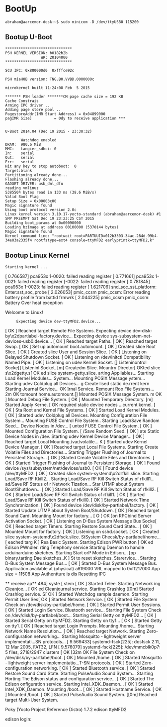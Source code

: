 BootUp
==

    abraham@aarcemor-desk:~$ sudo minicom -D /dev/ttyUSB0 115200

## Bootup U-Boot

    ******************************
    PSH KERNEL VERSION: b0182b2b
                    WR: 20104000
    ******************************
    
    SCU IPC: 0x800000d0  0xfffce92c
    
    PSH miaHOB version: TNG.B0.VVBD.0000000c
    
    microkernel built 11:24:08 Feb  5 2015
    
    ******* PSH loader *******CM page cache size = 192 KB 
    Cache Constrais
    Arming IPC driver ..
    Adding page store pool ..
    PagestoreAddr(IMR Start Address) = 0x04899000
    pagIMR Size)          = 0dy to receive application *** 
    
    
    U-Boot 2014.04 (Dec 19 2015 - 23:30:32)

           Watchdog enabled
    DRAM:  980.6 MiB
    MMC:   tangier_sdhci: 0
    In:    serial
    Out:   serial
    Err:   serial
    Hit any key to stop autoboot:  0 
    Target:blank
    Partitioning already done...
    Flashing already done...
    GADGET DRIVER: usb_dnl_dfu
    reading vmlinuz
    5385504 bytes read in 133 ms (38.6 MiB/s)
    Valid Boot Flag
    Setup Size = 0x00003c00
    Magic signature found
    Using boot protocol version 2.0c
    Linux kernel version 3.10.17-yocto-standard (abraham@aarcemor-desk) #1 SMP PREEMPT Sat Dec 19 23:23:25 CST 2015
    Building boot_params at 0x00090000
    Loading bzImage at address 00100000 (5370144 bytes)
    Magic signature found
    Kernel command line: "rootwait root=PARTUUID=012b3303-34ac-284d-99b4-34e03a2335f4 rootfstype=ext4 console=ttyMFD2 earlyprintk=ttyMFD2,k"

## Bootup Linux Kernel

    Starting kernel ...

[    0.766587] pca953x 1-0020: failed reading register
[    0.771661] pca953x 1-0021: failed reading register
[-0022: failed reading register
[    0.781845] pca953x 1-0023: failed reading register
[    1.621706] snd_soc_sst_platform: Enter:sst_soc_probe
[    2.026053] pmic_ccsm pmic_ccsm: Error reading battery profile from battid frmwrk
[    2.044225] pmic_ccsm pmic_ccsm: Battery Over heat exception

Welcome to Linux!

         Expecting device dev-ttyMFD2.device...
[  OK  ] Reached target Remote File Systems.
         Expecting device dev-disk-by\x2dpartlabel-factory.device...
         Expecting device sys-subsystem-net-devices-usb0.device...
[  OK  ] Reached target Paths.
[  OK  ] Reached target Swap.
[  OK  ] Set up automount boot.automount.
[  OK  ] Created slice Root Slice.
[  OK  ] Created slice User and Session Slice.
[  OK  ] Listening on Delayed Shutdown Socket.
[  OK  ] Listening on /dev/initctl Compatibility Named Pipe.
[  OK  ] Listening on udev Kernel Socket.
[] Listeninontrol Socke[] Listeninl Socket.
[m] Createdm Slice.
       Mountry Director[  OKted slice s\x2dgetty.s[  OK ed slice system-getty.slice.
arting Appliables...
         Starting Load Kernel Modules...
      System...
         Mounting POSIX Message ystem...
         Starting udev Coldplug all Devices...
     g Create lised static de.rrent kern         Starting Journal Service...
  OK  ]rnal Service.
      Remount Roo File Systems...
2m  OK  tomount home.automount.[] Mounted POSIX Message System.
m  OK  ] Mounted Debug File System.
[  OK  ] Mounted Temporary Directory.
[m] Started Apply Kerne.
[  OK   required static device nodes ...current kernel.
[  OK  ] Sta Root and Kernel File Systems.
[  OK  ] Started Load Kernel Modules.
[  OK  ] Started udev Coldplug all Devices.
         Mounting Configuration File System...
         Mounting FUSE Control File System..     Starting Load/Save Random Seed...
         Device Nodes in /dev...
[  unted FUSE Control File System.
[  OK  ] Mounted Configuration File System.
[ /Save Random Seed.
[  OK  ] ate Static Device Nodes in /dev.
         Starting udev Kernel Device Manager...
[  OK  ] Reached target Local         Mounting /var/volatile...
K  ] Started udev Kernel Device Manager.
[  OK  ] Reached target Local File Systems.
         Starting Create Volatile Files and Directories...
         Starting Trigger Flushing of Journal to Persistent Storage...
[  OK  ] Started Create Volatile Files and Directories.
[  OK  ] Started Trigger Flushing of Journal to Persistent Storage.
[  OK  ] Found device /sys/subsystem/net/devices/usb0.
[  OK  ] Found device /dev/ttyMFD2.
[  OK  ] Created slice system-systemd\x2drfkill.slice.
         Starting Load/Save RF Kkill2...
         Starting Load/Save RF Kill Switch Status of rfkill1...
        ad/Save RF Status of r      Network Tization...
         Star UTMP about System Boot/Shutdown...
[  OK  ] Started Load/Save RF Kill Switch Status of rfkill2.
[  OK  ] Started Load/Save RF Kill Switch Status of rfkill1.
[  OK  ] Started Load/Save RF Kill Switch Status of rfkill0.
[  OK  ] Started Network Time Synchronization.
[  OK  ] Found device /dev/disk/by-partlabel/factory.
[  OK  ] Started Update UTMP about System Boot/Shutdown.
[  OK  ] Reached target Sound Card.
         Mounting Mount for factory...
[  O
[  OK  ]on RPCbind Server Activation Socket.
[  OK  ] Listening on D-Bus System Message Bus Socke[  OK  ] Reached target Timers.
         Starting Restore Sound Card State...
[  OK  ] Mounted Mount for factory.
[  OK  ] Listening on sshd.socket.
[  OK  ] Created slice system-systemd\x2dfsck.slice.
         StSystem Checsk/by-partlabel/home...[ eached targ
                                                          K  ] Rea Basic System.
       Starting Edison PWR button [  OK  ed Edison PWndler.
rting Telephony service   Starting Daemon to handle arduinarduino sketches.
         Starting Start orP Mode in Edison...
[pp binary.tarting Dae sketches..K  ] St to reset sketches.
         Starervice...
         Starting D-Bus System Message Bus...
[  OK  ] Started D-Bus System Message Bus.
Application available at (physical) a819000
        VRL mapped to 0xff217000
        App size = 11508 App Authentture is dis Resetting IPC

** receive ap** 
484] syste
[    stem
[  OK  ] Started Telee.
     Starting Network   ing Cleanjoe...
[  OK  ed Cleanjournal service.
         Starting Crashlog [[0m] Started Crashlog service.
         S[  OK  ] Started Watchdog sample daemon.
         Starting Permit User Ses[  OK  ] Started Network Service.
[  OK  ] Started File System Check on /dev/disk/by-partlabel/home.
[  OK  ] Started Permit User Sessions.
[  OK  ] Started Login Service.
 Bluetooth service...
         Starting File System Check on /dev/disk/by-partlabel/boot...
         Starting Serial Getty on ttyMFD2...
[  OK  ] Started Serial Getty on ttyMFD2.
         Starting Getty on tty1...
[  OK  ] Started Getty on tty1.
[  OK  ] Reached target Login Prompts.
         Mounting /home...
         Starting Network Name Resolution...
[  OK  ] Reached target Network.
         Starting Zero-configuration networking...
         Starting Mosquitto - lightweight server implementati...SN protocols...
[    9.569433] systemd-fsck[225]: dosfsck 2.11, 12 Mar 2005, FAT32, LFN
[    9.576079] systemd-fsck[225]: /dev/mmcblk0p7: 5 files, 2718/2947 clusters
[  OK  [32m  OK  File System Check on /dev/disk/by-partlabel/boot.
[  OK  ] Mounted /home.
[  OK  ] Started Mosquitto - lightweight server implementatio...T-SN protocols.
[  OK  ] Started Zero-configuration networking.
[  OK  ] Started Bluetooth service.
[  OK  ] Started Restore Sound Card State.
         Starting PulseAudio Sound System...
 Starting Horting The Edison status and configuration service...
[  OK  ] Started The Edison onfiguration service.
         Starting Intel_XDK_Daemon...
[  OK  ] Started Intel_XDK_Daemon.
         Mounting /boot...
[  OK  ] Started Hostname Service.
[  OK  ] Mounted /boot.
[  OK  ] Started PulseAudio Sound System.
[[0m] Reached target Multi-User System.

Poky (Yocto Project Reference Distro) 1.7.2 edison ttyMFD2

edison login: 

